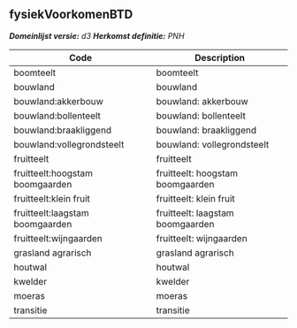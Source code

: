 ## fysiekVoorkomenBTD

*__Domeinlijst versie:__ d3*
*__Herkomst definitie:__ PNH*

|__Code__ |__Description__	|
|	---	|	---	|
| boomteelt | boomteelt |
| bouwland | bouwland |
| bouwland:akkerbouw | bouwland: akkerbouw |
| bouwland:bollenteelt | bouwland: bollenteelt |
| bouwland:braakliggend | bouwland: braakliggend |
| bouwland:vollegrondsteelt | bouwland: vollegrondsteelt |
| fruitteelt | fruitteelt |
| fruitteelt:hoogstam boomgaarden | fruitteelt: hoogstam boomgaarden |
| fruitteelt:klein fruit | fruitteelt: klein fruit |
| fruitteelt:laagstam boomgaarden | fruitteelt: laagstam boomgaarden |
| fruitteelt:wijngaarden | fruitteelt: wijngaarden |
| grasland agrarisch | grasland agrarisch |
| houtwal | houtwal |
| kwelder | kwelder |
| moeras | moeras |
| transitie | transitie |